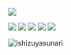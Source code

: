 ![](https://komarev.com/ghpvc/?username=ishizuyasunari)

![](http://github-profile-summary-cards.vercel.app/api/cards/profile-details?username=ishizuyasunari&theme=default)
![](http://github-profile-summary-cards.vercel.app/api/cards/repos-per-language?username=ishizuyasunari&theme=default)
![](http://github-profile-summary-cards.vercel.app/api/cards/most-commit-language?username=ishizuyasunari&theme=default)
![](http://github-profile-summary-cards.vercel.app/api/cards/stats?username=ishizuyasunari&theme=default)
![](http://github-profile-summary-cards.vercel.app/api/cards/productive-time?username=ishizuyasunari&theme=default&utcOffset=8)
<p align="left">
<img src="https://github-readme-streak-stats.herokuapp.com/?user=ishizuyasunari&" alt="ishizuyasunari" />
</p>
